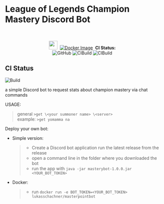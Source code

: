 # League of Legends Champion Mastery Discord Bot

<div align="center">
    <br><br>
    <a href="https://github.com/lukasschachner/masterypointbot/releases"><img height="28" src="https://img.shields.io/github/tag/zekroTJA/shinpuru.svg?style=for-the-badge"/></a>&nbsp;
    <a href="https://hub.docker.com/r/lukasschachner/masterypointbot"><img alt="Docker Image" src="https://img.shields.io/docker/cloud/automated/zekro/shinpuru.svg?color=cyan&logo=docker&logoColor=cyan&style=for-the-badge"></a>&nbsp;
    <strong>CI Status:</strong> <br>
    <img alt="GitHub" src="https://img.shields.io/github/license/lukasschachner/masterypointbot?style=for-the-badge">
    <img alt="CIBuild" src="https://img.shields.io/github/workflow/status/lukasschachner/masterypointbot/Java%20CI%20with%20Maven?style=for-the-badge">
    <img alt="CIBuild" src="https://img.shields.io/github/workflow/status/lukasschachner/masterypointbot/Docker%20Image%20CI?style=for-the-badge">
<br>
</div>


## CI Status
![Build](https://img.shields.io/github/workflow/status/lukasschachner/masterypointbot/Java%20CI%20with%20Maven?style=for-the-badge)<br/>


 a simple Discord bot to request stats about champion mastery via chat commands
 
 USAGE: 
 >general `>get \<your summoner name> \<server>` <br/>
 >example: `>get yomamma na`
 
 Deploy your own bot: <br/>
 - Simple version:
    > - Create a Discord bot application run the latest release from the release
    > - open a command line in the folder where you downloaded the bot
    > - run the app with `java -jar masterybot-1.0.0.jar <YOUR_BOT_TOKEN>`
 - Docker:
    > - run 
    >   `docker run -e BOT_TOKEN=<YOUR_BOT_TOKEN> lukasschachner/masterpointbot`
